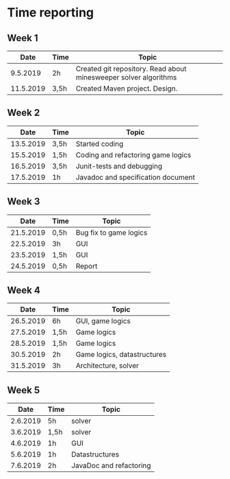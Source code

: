 # Time reporting

## Week 1

Date      | Time  | Topic  |
----------|-------|--------|
9.5.2019  | 2h    | Created git repository. Read about minesweeper solver algorithms |
11.5.2019 | 3,5h  | Created Maven project. Design. |

## Week 2

Date      | Time  | Topic  |
----------|-------|--------|
13.5.2019 | 3,5h  | Started coding |
15.5.2019 | 1,5h  | Coding and refactoring game logics |
16.5.2019 | 3,5h  | Junit-tests and debugging |
17.5.2019 | 1h    | Javadoc and specification document |

## Week 3

Date      | Time  | Topic  |
----------|-------|--------|
21.5.2019 | 0,5h  | Bug fix to game logics |
22.5.2019 | 3h  | GUI |
23.5.2019 | 1,5h  | GUI|
24.5.2019 | 0,5h  | Report |

## Week 4

Date      | Time  | Topic  |
----------|-------|--------|
26.5.2019 | 6h    | GUI, game logics |
27.5.2019 | 1,5h  | Game logics |
28.5.2019 | 1,5h  | Game logics |
30.5.2019 | 2h    | Game logics, datastructures |
31.5.2019 | 3h    | Architecture, solver |

## Week 5

Date      | Time  | Topic  |
----------|-------|--------|
2.6.2019 | 5h    | solver |
3.6.2019 | 1,5h  | solver |
4.6.2019 | 1h    | GUI |
5.6.2019 | 1h    | Datastructures |
7.6.2019 | 2h    | JavaDoc and refactoring |
